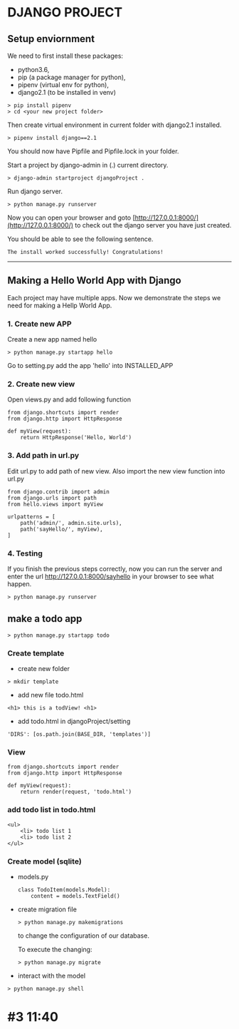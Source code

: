 # DJANGO PROJECT

## Setup enviornment
We need to first install these packages:
- python3.6, 
- pip (a package manager for python), 
- pipenv (virtual env for python), 
- django2.1 (to be installed in venv)
```
> pip install pipenv
> cd <your new project folder>
```
Then create virtual environment in current folder with django2.1 installed.
```
> pipenv install django==2.1
```
You should now have Pipfile and Pipfile.lock in your folder.

Start a project by django-admin in (.) current directory.
```
> django-admin startproject djangoProject .
```

Run django server.
```
> python manage.py runserver
```
Now you can open your browser and goto [http://127.0.0.1:8000/](http://127.0.0.1:8000/) to check out the django server you have just created.

You should be able to see the following sentence.

```The install worked successfully! Congratulations!```

---
## Making a Hello World App with Django
Each project may have multiple apps. Now we demonstrate the steps we need for making a Hellp World App.
### **1. Create new APP**
Create a new app named hello
```
> python manage.py startapp hello
```
Go to setting.py add the app 'hello' into INSTALLED_APP
### **2. Create new view**

Open views.py and add following function

```
from django.shortcuts import render
from django.http import HttpResponse

def myView(request):
    return HttpResponse('Hello, World')
```
### **3. Add path in url.py**

Edit url.py to add path of new view. Also import the new view function into url.py
```
from django.contrib import admin
from django.urls import path
from hello.views import myView

urlpatterns = [
    path('admin/', admin.site.urls),
    path('sayHello/', myView),
]
```

### **4. Testing**
If you finish the previous steps correctly, now you can run the server and enter the url http://127.0.0.1:8000/sayhello in your browser to see what happen.
```
> python manage.py runserver
```

## make a todo app
```
> python manage.py startapp todo
```
### Create template
- create new folder
```
> mkdir template
```
- add new file todo.html
```
<h1> this is a todView! <h1>
```
- add todo.html in djangoProject/setting
```
'DIRS': [os.path.join(BASE_DIR, 'templates')]
```
### View
```
from django.shortcuts import render
from django.http import HttpResponse

def myView(request):
    return render(request, 'todo.html')
```
### add todo list in todo.html
```
<ul>
    <li> todo list 1
    <li> todo list 2
</ul>
```
### Create model (sqlite)
- models.py
    ```
    class TodoItem(models.Model):
        content = models.TextField()
    ```
- create migration file
    ```
    > python manage.py makemigrations
    ```
    to change the configuration of our database.

    To execute the changing:
    ```
    > python manage.py migrate
    ```
- interact with the model
```
> python manage.py shell
```
# #3 11:40 


